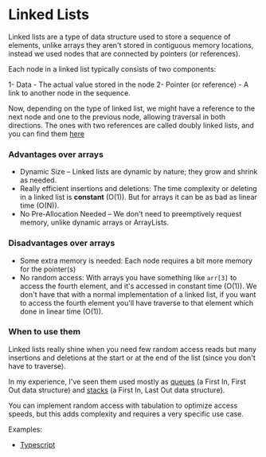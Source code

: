 # Linked Lists

Linked lists are a type of data structure used to store a sequence of elements, unlike arrays they aren't stored in contiguous memory locations, instead we used nodes that are connected by pointers (or references).

Each node in a linked list typically consists of two components: 

1- Data - The actual value stored in the node
2- Pointer (or reference) - A link to another node in the sequence.

Now, depending on the type of linked list, we might have a reference to the next node and one to the previous node, allowing traversal in both directions. The ones with two references are called doubly linked lists, and you can find them [here](./doubly-linked-lists.md)

### Advantages over arrays

- Dynamic Size – Linked lists are dynamic by nature; they grow and shrink as needed.
- Really efficient insertions and deletions: The time complexity or deleting in a linked list is __constant__ (O(1)). But for arrays it can be as bad as linear time (O(N)).
- No Pre-Allocation Needed – We don't need to preemptively request memory, unlike dynamic arrays or ArrayLists.

### Disadvantages over arrays

- Some extra memory is needed: Each node requires a bit more memory for the pointer(s)
- No random access: With arrays you have something like ```arr[3]``` to access the fourth element, and it's accessed in constant time (O(1)). We don't have that with a normal implementation of a linked list, if you want to access the fourth element you'll have traverse to that element which done in linear time (O(1)).


### When to use them

Linked lists really shine when you need few random access reads but many insertions and deletions at the start or at the end of the list (since you don't have to traverse).

In my experience, I've seen them used mostly as [queues](./queues.md) (a First In, First Out data structure) and [stacks](./stacks.md) (a First In, Last Out data structure).

You can implement random access with tabulation to optimize access speeds, but this adds complexity and requires a very specific use case.

Examples: 

- [Typescript](../../../typescript/src/structures/doubly_linked_list.ts)

